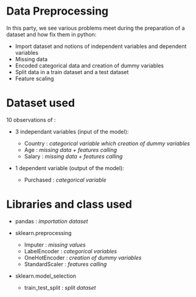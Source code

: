 # Data Preprocessing 

In this party, we see various problems meet during the preparation of a dataset and how fix them in python: 

- Import dataset and notions of independent variables and dependent variables 
- Missing data 
- Encoded categorical data and creation of dummy variables 
- Split data in a train dataset and a test dataset
- Feature scaling 

# Dataset used 

10 observations of :
- 3 independant variables (input of the model): 
  - Country : *categorical variable which creation of dummy variables*
  - Age     : *missing data + features calling*
  - Salary  : *missing data + features calling*

- 1 dependent variable (output of the model): 
  - Purchased : *categorical variable*

# Libraries and class used 

- pandas : *importation dataset*
- sklearn.preprocessing
  - Imputer        : *missing values*
  - LabelEncoder   : *categorical variables*
  - OneHotEncoder  : *creation of dummy variables*
  - StandardScaler : *features calling*
  
- sklearn.model_selection  
  - train_test_split : *split dataset*

